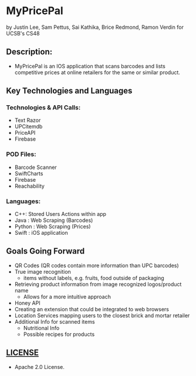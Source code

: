 # MyPricePal
by Justin Lee, Sam Pettus, Sai Kathika, Brice Redmond, Ramon Verdin for UCSB's CS48

## Description: 
- MyPricePal is an IOS application that scans barcodes and lists competitive prices at online retailers for the same or similar product.

## Key Technologies and Languages
### Technologies & API Calls:
- Text Razor
- UPCitemdb
- PriceAPI
- Firebase
### POD Files:
- Barcode Scanner
- SwiftCharts 
- Firebase 
- Reachability
### Languages:
- C++: Stored Users Actions within app 
- Java : Web Scraping (Barcodes)
- Python : Web Scraping (Prices)
- Swift : iOS application

## Goals Going Forward
- QR Codes (QR codes contain more information than UPC barcodes)
- True image recognition
  - items without labels, e.g. fruits,  food outside of packaging
- Retrieving product information from image recognized logos/product name
  - Allows for a more intuitive approach
- Honey API
- Creating an extension that could be integrated to web browsers 
- Location Services mapping users to the closest brick and mortar retailer
- Additional Info for scanned items
  - Nutritional Info
  - Possible recipes for products  

## [LICENSE](https://github.com/bredmond5/CS48_Project/blob/master/LICENSE)
- Apache 2.0 License. 
